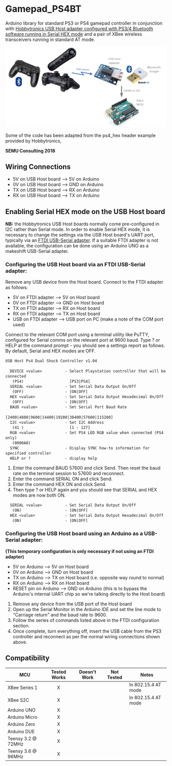 
# Gamepad_PS4BT

Arduino library for standard PS3 or PS4 gamepad controller in conjunction with [Hobbytronics USB Host adapter configured with PS3/4 Bluetooth software running 
in Serial HEX mode](http://www.hobbytronics.co.uk/usb-host/ps3-ps4-controller-bluetooth) and a pair of XBee wireless transceivers running in standard AT mode. 


![Configuration](/Configuration.png)

Some of the code has been adapted from the ps4_hex header example provided by Hobbytronics, 

**SEMU Consulting 2018**

## Wiring Connections

   * 5V on USB Host board --> 5V on Arduino
   * 0V on USB Host board --> GND on Arduino
   * TX on USB Host board --> RX on Arduino
   * RX on USB Host board --> TX on Arduino

## Enabling Serial HEX mode on the USB Host board

**NB:** the Hobbytronics USB Host boards normally come pre-configured in I2C rather than Serial mode. In order to enable Serial HEX mode, it is necessary to 
change the settings via the USB Host board's UART port, typically via an [FTDI USB-Serial adapter](http://www.hobbytronics.co.uk/prototyping/usb-serial-adapter/ftdi-basic). 
If a suitable FTDI adapter is not available, the configuration can be done using an Arduino UNO as a makeshift USB-Serial adapter.

### Configuring the USB Host board via an FTDI USB-Serial adapter:

Remove any USB device from the Host board. Connect to the FTDI adapter as follows:

   * 5V on FTDI adapter --> 5V on Host board
   * 0V on FTDI adapter --> GND on Host board
   * TX on FTDI adapter --> RX on Host board
   * RX on FTDI adapter --> TX on Host board
   * USB on FTDI adapter --> USB port on PC (make a note of the COM port used)

Connect to the relevant COM port using a terminal utility like PuTTY, configured for Serial comms on the relevant port at 9600 baud.
Type ? or HELP at the command prompt - you should see a settings report as follows. By default, Serial and HEX modes are OFF.

```
USB Host Ps4 Dual Shock Controller v1.04

  DEVICE <value>          - Select Playstation controller that will be connected
   (PS4)                    [PS3|PS4]
  SERIAL <value>          - Set Serial Data Output On/Off
   (OFF)                  - [ON|OFF]
  HEX <value>             - Set Serial Data Output Hexadecimal On/Off
   (OFF)                  - [ON|OFF]
  BAUD <value>            - Set Serial Port Baud Rate
                            [2400|4800|9600|14400|19200|38400|57600|115200]
  I2C <value>             - Set I2C Address
   (41 )                    [1 - 127]
  RGB <value>             - Set PS4 LED RGB value when connected (PS4 only)
   (0000A0)  
  SYNC                    - Display SYNC how-to information for specified controller   
  HELP or ?               - display help   
```

   1. Enter the command BAUD 57600 and click Send. Then reset the baud rate on the terminal session to 57600 and reconnect.
   2. Enter the command SERIAL ON and click Send.
   3. Enter the command HEX ON and click Send.
   4. Then type ? or HELP again and you should see that SERIAL and HEX modes are now both ON.
```
  SERIAL <value>          - Set Serial Data Output On/Off
   (ON)                   - [ON|OFF]
  HEX <value>             - Set Serial Data Output Hexadecimal On/Off
   (ON)                   - [ON|OFF]
```

### Configuring the USB Host board using an Arduino as a USB-Serial adapter: 

**(This temporary configuration is only necessary if not using an FTDI adapter)**

   * 5V on Arduino --> 5V on Host board
   * 0V on Arduino --> GND on Host board
   * TX on Arduino --> TX on Host board (i.e. opposite way round to normal)
   * RX on Arduino --> RX on Host board
   * RESET pin on Arduino --> GND on Arduino (this is to bypass the Arduino's internal UART chip so we're talking directly to the Host board)

   1. Remove any device from the USB port of the Host board
   2. Open up the Serial Monitor in the Arduino IDE and set the line mode to "Carriage return" and the baud rate to 9600.
   3. Follow the series of commands listed above in the FTDI configuration section.
   4. Once complete, turn everything off, insert the USB cable from the PS3 controller and reconnect as per the normal wiring connections shown above.

<!-- START COMPATIBILITY TABLE -->

## Compatibility


MCU                | Tested Works | Doesn't Work | Not Tested  | Notes
------------------ | :----------: | :----------: | :---------: | -----
XBee Series 1      |      X       |              |             | In 802.15.4 AT mode
XBee S2C           |      X       |              |             | In 802.15.4 AT mode
Arduino UNO        |      X       |              |             | 
Arduino Micro      |      X       |              |             |
Arduino Zero       |      X       |              |             |
Arduino DUE        |      X       |              |             | 
Teensy 3.2 @ 72MHz |      X       |              |             | 
Teensy 3.6 @ 96MHz |      X       |              |             |

<!-- END COMPATIBILITY TABLE -->
